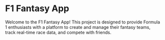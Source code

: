 # F1 Fantasy App

Welcome to the F1 Fantasy App! This project is designed to provide Formula 1 enthusiasts with a platform to create and manage their fantasy teams, track real-time race data, and compete with friends.
